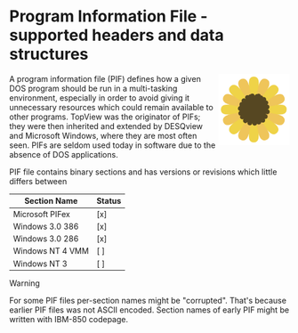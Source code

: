 # Program Information File - supported headers and data structures

<img src="assets/sunflower.svg" height="128" width="128" align="right"/>

A program information file (PIF) defines how a given DOS program should be run in a multi-tasking environment, especially in order to avoid giving it unnecessary resources which could remain available to other programs. TopView was the originator of PIFs; they were then inherited and extended by DESQview and Microsoft Windows, where they are most often seen. PIFs are seldom used today in software due to the absence of DOS applications.

PIF file contains binary sections and has versions or revisions which little differs between

| Section Name    | Status |
|-----------------|--------|
| Microsoft PIFex | [x]    |
| Windows 3.0 386 | [x]    |
| Windows 3.0 286 | [x]    |
| Windows NT 4 VMM| [ ]    |
| Windows NT 3    | [ ]    |


> [!WARNING]
> For some PIF files per-section names might be "corrupted". That's because earlier PIF files was not ASCII encoded. Section names of early PIF might be written with IBM-850 codepage.
